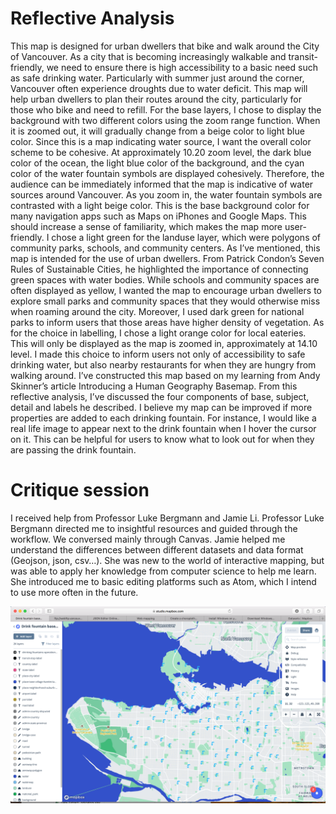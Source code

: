 
# Reflective Analysis
This map is designed for urban dwellers that bike and walk around the City of Vancouver. As a city that is becoming increasingly walkable and transit-friendly, we need to ensure there is high accessibility to a basic need such as safe drinking water. Particularly with summer just around the corner, Vancouver often experience droughts due to water deficit. This map will help urban dwellers to plan their routes around the city, particularly for those who bike and need to refill. 
For the base layers, I chose to display the background with two different colors using the zoom range function. When it is zoomed out, it will gradually change from a beige color to light blue color. Since this is a map indicating water source, I want the overall color scheme to be cohesive. At approximately 10.20 zoom level, the dark blue color of the ocean, the light blue color of the background, and the cyan color of the water fountain symbols are displayed cohesively. Therefore, the audience can be immediately informed that the map is indicative of water sources around Vancouver. As you zoom in, the water fountain symbols are contrasted with a light beige color. This is the base background color for many navigation apps such as Maps on iPhones and Google Maps. This should increase a sense of familiarity, which makes the map more user-friendly. 
I chose a light green for the landuse layer, which were polygons of community parks, schools, and community centers. As I’ve mentioned, this map is intended for the use of urban dwellers. From Patrick Condon’s Seven Rules of Sustainable Cities, he highlighted the importance of connecting green spaces with water bodies. While schools and community spaces are often displayed as yellow, I wanted the map to encourage urban dwellers to explore small parks and community spaces that they would otherwise miss when roaming around the city. Moreover, I used dark green for national parks to inform users that those areas have higher density of vegetation. As for the choice in labelling, I chose a light orange color for local eateries. This will only be displayed as the map is zoomed in, approximately at 14.10 level. I made this choice to inform users not only of accessibility to safe drinking water, but also nearby restaurants for when they are hungry from walking around. 
I’ve constructed this map based on my learning from Andy Skinner’s article Introducing a Human Geography Basemap. From this reflective analysis, I’ve discussed the four components of base, subject, detail and labels he described. I believe my map can be improved if more properties are added to each drinking fountain. For instance, I would like a real life image to appear next to the drink fountain when I hover the cursor on it. This can be helpful for users to know what to look out for when they are passing the drink fountain.

# Critique session
I received help from Professor Luke Bergmann and Jamie Li. Professor Luke Bergmann directed me to insightful resources and guided through the workflow. We conversed mainly through Canvas. Jamie helped me understand the differences between different datasets and data format (Geojson, json, csv…). She was new to the world of interactive mapping, but was able to apply her knowledge from computer science to help me learn. She introduced me to basic editing platforms such as Atom, which I intend to use more often in the future.


![alt text](https://raw.githubusercontent.com/UBC-GEOB472-Spring2019/nicoleleekauer-web/master/Lab%201%20vancouver%20drinking%20fountains/Drink-fountain-basemap(cjro079j51ap52srr1wssngfv)/Screen%20Shot%202019-02-03%20at%202.34.17%20PM.png "Vancouver Drink Fountain")
